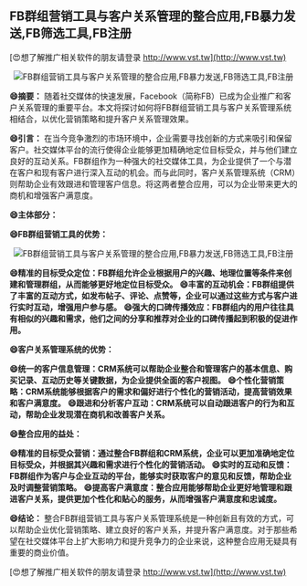 ## **FB群组营销工具与客户关系管理的整合应用,FB暴力发送,FB筛选工具,FB注册**

[😍想了解推广相关软件的朋友请登录 http://www.vst.tw](http://www.vst.tw)

 <center><img src="https://vst.tw/MP4/tuiguang/png/6.png" alt="FB群组营销工具与客户关系管理的整合应用,FB暴力发送,FB筛选工具,FB注册"></center>

**😄摘要：**
随着社交媒体的快速发展，Facebook（简称FB）已成为企业推广和客户关系管理的重要平台。本文将探讨如何将FB群组营销工具与客户关系管理系统相结合，以优化营销策略和提升客户关系管理效果。

**😄引言：**
在当今竞争激烈的市场环境中，企业需要寻找创新的方式来吸引和保留客户。社交媒体平台的流行使得企业能够更加精确地定位目标受众，并与他们建立良好的互动关系。FB群组作为一种强大的社交媒体工具，为企业提供了一个与潜在客户和现有客户进行深入互动的机会。而与此同时，客户关系管理系统（CRM）则帮助企业有效跟进和管理客户信息。将这两者整合应用，可以为企业带来更大的商机和增强客户满意度。

**😄主体部分：**

**😄FB群组营销工具的优势：**

 <center><img src="https://vst.tw/MP4/tuiguang/png/8.png" alt="FB群组营销工具与客户关系管理的整合应用,FB暴力发送,FB筛选工具,FB注册"></center>

**😄精准的目标受众定位：FB群组允许企业根据用户的兴趣、地理位置等条件来创建和管理群组，从而能够更好地定位目标受众。**
**😄丰富的互动机会：FB群组提供了丰富的互动方式，如发布帖子、评论、点赞等，企业可以通过这些方式与客户进行实时互动，增强用户参与感。**
**😄强大的口碑传播效应：FB群组内的用户往往具有相似的兴趣和需求，他们之间的分享和推荐对企业的口碑传播起到积极的促进作用。**

**😄客户关系管理系统的优势：**

**😄统一的客户信息管理：CRM系统可以帮助企业整合和管理客户的基本信息、购买记录、互动历史等关键数据，为企业提供全面的客户视图。**
**😄个性化营销策略：CRM系统能够根据客户的需求和偏好进行个性化的营销活动，提高营销效果和客户满意度。**
**😄跟进和分析客户互动：CRM系统可以自动跟进客户的行为和互动，帮助企业发现潜在商机和改善客户关系。**

**😄整合应用的益处：**

**😄精准的目标受众营销：通过整合FB群组和CRM系统，企业可以更加准确地定位目标受众，并根据其兴趣和需求进行个性化的营销活动。**
**😄实时的互动和反馈：FB群组作为客户与企业互动的平台，能够实时获取客户的意见和反馈，帮助企业及时调整营销策略。**
**😄提高客户满意度：整合应用能够帮助企业更好地管理和跟进客户关系，提供更加个性化和贴心的服务，从而增强客户满意度和忠诚度。**

**😄结论：**
整合FB群组营销工具与客户关系管理系统是一种创新且有效的方式，可以帮助企业优化营销策略、建立良好的客户关系，并提升客户满意度。对于那些希望在社交媒体平台上扩大影响力和提升竞争力的企业来说，这种整合应用无疑具有重要的商业价值。

[😍想了解推广相关软件的朋友请登录 http://www.vst.tw](http://www.vst.tw)



